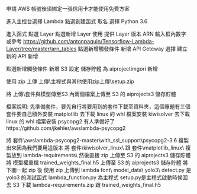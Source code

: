 申請 AWS 帳號後須綁定一張信用卡才能使用免費方案

進入主控台選擇 Lambda
點選創建函式
取名 選擇 Python 3.6

進入函式
點選 Layer 
點選新增 Layer
使用 提供 Layer 版本 ARN 輸入框內數字 或參考 https://github.com/antonpaquin/Tensorflow-Lambda-Layer/tree/master/arn_tables
點選新增觸發條件
新增 API Geteway
選擇 建立新的 API
新增

點選新增觸發條件
新增 S3
設定 儲存貯體 為 aiprojectimgori
新增

使用 zip 上傳
上傳\主程式與其他使用zip上傳\setup.zip

將 上傳\套件與模型傳至S3 內兩個檔案上傳至 S3 的 aiprojects3 儲存貯體

檔案說明:
先準備套件，要先自行將要用到的套件下載至資料夾，這個專題有三個套件要自己額外安裝
matplotlib 去下載 linux 的 whl 檔案安裝
kiwisolver 去下載 linux 的 whl 檔案安裝
psycopg2 有人準備好了https://github.com/jkehler/awslambda-psycopg2

將 套件\awslambda-psycopg2-master\with_ssl_support\psycopg2-3.6 複製出來因為我們要用這版本
將 套件\kiwisolver_linux\ 跟 套件\matplotlib_linux\ 複製放到 lambda-requirements\ 然後直接 zip 上傳至 S3 的 aiprojects3 儲存貯體
將 模型權重檔 trained_weights_final.h5 上傳至 S3 的 aiprojects3 儲存貯體
將下圖一起 zip 後 使用 zip 上傳到 lambda
font\ model_data\ yolo3\ detect.py 是 yolo3 的測試函式
lambda_function.py 為主程式
setup.py是主程式啟動時候回去 S3 下載 lambda-requirements.zip 跟 trained_weights_final.h5
